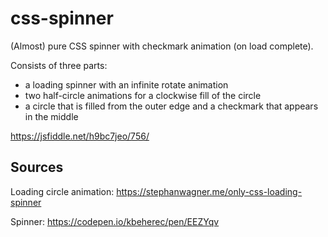 # css-spinner
(Almost) pure CSS spinner with checkmark animation (on load complete).

Consists of three parts:
- a loading spinner with an infinite rotate animation
- two half-circle animations for a clockwise fill of the circle
- a circle that is filled from the outer edge and a checkmark that appears in the middle

https://jsfiddle.net/h9bc7jeo/756/

## Sources
Loading circle animation:
https://stephanwagner.me/only-css-loading-spinner

Spinner:
https://codepen.io/kbeherec/pen/EEZYqv
